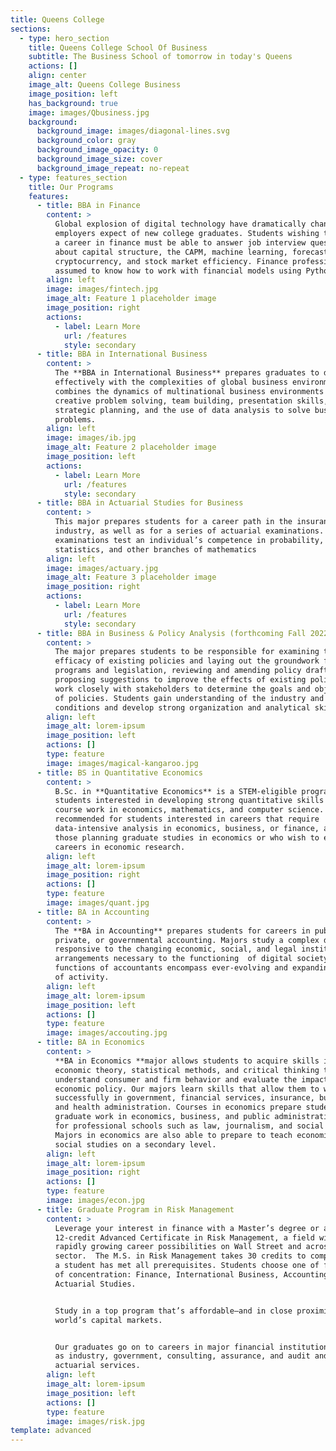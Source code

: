 ```yaml
---
title: Queens College
sections:
  - type: hero_section
    title: Queens College School Of Business
    subtitle: The Business School of tomorrow in today's Queens
    actions: []
    align: center
    image_alt: Queens College Business
    image_position: left
    has_background: true
    image: images/Qbusiness.jpg
    background:
      background_image: images/diagonal-lines.svg
      background_color: gray
      background_image_opacity: 0
      background_image_size: cover
      background_image_repeat: no-repeat
  - type: features_section
    title: Our Programs
    features:
      - title: BBA in Finance
        content: >
          Global explosion of digital technology have dramatically changed what
          employers expect of new college graduates. Students wishing to pursue
          a career in finance must be able to answer job interview questions
          about capital structure, the CAPM, machine learning, forecasting,
          cryptocurrency, and stock market efficiency. Finance professionals are
          assumed to know how to work with financial models using Python.
        align: left
        image: images/fintech.jpg
        image_alt: Feature 1 placeholder image
        image_position: right
        actions:
          - label: Learn More
            url: /features
            style: secondary
      - title: BBA in International Business
        content: >
          The **BBA in International Business** prepares graduates to deal
          effectively with the complexities of global business environments. It
          combines the dynamics of multinational business environments with
          creative problem solving, team building, presentation skills,
          strategic planning, and the use of data analysis to solve business
          problems.
        align: left
        image: images/ib.jpg
        image_alt: Feature 2 placeholder image
        image_position: left
        actions:
          - label: Learn More
            url: /features
            style: secondary
      - title: BBA in Actuarial Studies for Business
        content: >
          This major prepares students for a career path in the insurance
          industry, as well as for a series of actuarial examinations. These
          examinations test an individual’s competence in probability, calculus,
          statistics, and other branches of mathematics
        align: left
        image: images/actuary.jpg
        image_alt: Feature 3 placeholder image
        image_position: right
        actions:
          - label: Learn More
            url: /features
            style: secondary
      - title: BBA in Business & Policy Analysis (forthcoming Fall 2022)
        content: >
          The major prepares students to be responsible for examining the
          efficacy of existing policies and laying out the groundwork for new
          programs and legislation, reviewing and amending policy drafts and
          proposing suggestions to improve the effects of existing policies,
          work closely with stakeholders to determine the goals and objectives
          of policies. Students gain understanding of the industry and market
          conditions and develop strong organization and analytical skills.
        align: left
        image_alt: lorem-ipsum
        image_position: left
        actions: []
        type: feature
        image: images/magical-kangaroo.jpg
      - title: BS in Quantitative Economics
        content: >
          B.Sc. in **Quantitative Economics** is a STEM-eligible program for
          students interested in developing strong quantitative skills through
          course work in economics, mathematics, and computer science. It is
          recommended for students interested in careers that require
          data-intensive analysis in economics, business, or finance, and for
          those planning graduate studies in economics or who wish to engage in
          careers in economic research.
        align: left
        image_alt: lorem-ipsum
        image_position: right
        actions: []
        type: feature
        image: images/quant.jpg
      - title: BA in Accounting
        content: >
          The **BA in Accounting** prepares students for careers in public,
          private, or governmental accounting. Majors study a complex discipline
          responsive to the changing economic, social, and legal institutional
          arrangements necessary to the functioning  of digital society. The
          functions of accountants encompass ever-evolving and expanding spheres
          of activity.
        align: left
        image_alt: lorem-ipsum
        image_position: left
        actions: []
        type: feature
        image: images/accouting.jpg
      - title: BA in Economics
        content: >
          **BA in Economics **major allows students to acquire skills in
          economic theory, statistical methods, and critical thinking to
          understand consumer and firm behavior and evaluate the impact of
          economic policy. Our majors learn skills that allow them to work
          successfully in government, financial services, insurance, business,
          and health administration. Courses in economics prepare students for
          graduate work in economics, business, and public administration and
          for professional schools such as law, journalism, and social work.
          Majors in economics are also able to prepare to teach economics or
          social studies on a secondary level.
        align: left
        image_alt: lorem-ipsum
        image_position: right
        actions: []
        type: feature
        image: images/econ.jpg
      - title: Graduate Program in Risk Management
        content: >
          Leverage your interest in finance with a Master’s degree or a
          12-credit Advanced Certificate in Risk Management, a field with
          rapidly growing career possibilities on Wall Street and across every
          sector.  The M.S. in Risk Management​ takes 30 credits to complete, if
          a student has met all prerequisites. Students choose one of four areas
          of concentration: Finance, International Business, Accounting, or
          Actuarial Studies. 


          Study in a top program that’s affordable—and in close proximity to the
          world’s capital markets.


          Our graduates go on to careers in major financial institutions as well
          as industry, government, consulting, assurance, and audit and
          actuarial services.
        align: left
        image_alt: lorem-ipsum
        image_position: left
        actions: []
        type: feature
        image: images/risk.jpg
template: advanced
---
```

